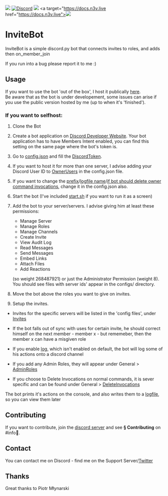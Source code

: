 <a target="https://n3v.live/invitebot" href="https://n3v.live/invitebot"><img src="https://n3v.live/icons/bot-invite-blue.svg"></a>
<a href="https://discord.gg/wsEU32a3ke"><img alt="Discord" src="https://img.shields.io/discord/788042409799712788?style=flat&logo=discord"></a>
<img src="https://n3v.live/icons/license-MIT-yellow.svg">
<a target="https://docs.n3v.live href="https://docs.n3v.live"><img src="https://n3v.live/icons/read-the-docs-00BDD6.svg"></a>

# InviteBot
InviteBot is a simple discord.py bot that connects invites to roles, and adds then on_member_join

If you run into a bug please report it to me :)

## Usage
If you want to use the bot 'out of the box', I host it publically [here](https://n3v.live/invitebot).</br>
Be aware that as the bot is under developement, some issues can arise if you use the public version hosted by me (up to when it's 'finished').

### If you want to selfhost:
  1. Clone the Bot
  2. Create a bot application on [Discord Developer Website](https://discord.com/developers). Your bot application has to have Members Intent enabled, you can find this setting on the same page where the bot's token is.
  3. Go to [config.json](https://github.com/Nevalicjus/invitebot/blob/main/main-config.json) and fill the [DiscordToken](https://github.com/Nevalicjus/invitebot/blob/main/main-config.json#L2).
  4. If you want to host it for more than one server, I advise adding your Discord User ID to [OwnerUsers](https://github.com/Nevalicjus/invitebot/blob/main/main-config.json#L5) in the config.json file.
  5. If you want to change the [prefix](https://github.com/Nevalicjus/invitebot/blob/main/main-config.json#L3)/[logfile name](https://github.com/Nevalicjus/invitebot/blob/main/main-config.json#L4)/[if bot should delete owner command invocations](https://github.com/Nevalicjus/invitebot/blob/main/main-config.json#L6), change it in the config.json also.
  6. Start the bot (I've included [start.sh](https://github.com/Nevalicjus/invitebot/blob/main/start.sh) if you want to run it as a screen)
  7. Add the bot to your server/servers. I advise giving him at least these permissions:
     - Manage Server
     - Manage Roles
     - Manage Channels
     - Create Invite
     - View Audit Log
     - Read Messages
     - Send Messages
     - Embed Links
     - Attach Files
     - Add Reactions

     (so weight 268487921)
     or just the Administrator Permission (weight 8).
     You should see files with server ids' appear in the configs/ directory.
  8. Move the bot above the roles you want to give on invites.
  9. Setup the invites.

- Invites for the specific servers will be listed in the 'config files', under [Invites](https://github.com/Nevalicjus/invitebot/blob/main/configs/example.json#L7)

- If the bot falls out of sync with uses for certain invite, he should correct himself on the next member - member x - but rememeber, then the member x can have a misgiven role

- If you enable [log](https://github.com/Nevalicjus/invitebot/blob/main/configs/example.json#L5), which isn't enabled on default, the bot will log some of his actions onto a discord channel

- If you add any Admin Roles, they will appear under General > [AdminRoles](https://github.com/Nevalicjus/invitebot/blob/main/configs/example.json#L4)

- If you choose to Delete Invocations on normal commands, it is sever specific and can be found under General > [DeleteInvocations](https://github.com/Nevalicjus/invitebot/blob/main/configs/example.json#L3)  

The bot prints it's actions on the console, and also writes them to a [logfile](https://github.com/Nevalicjus/invitebot/blob/main/main-config.json#L4), so you can view them later

## Contributing
If you want to contribute, join the [discord server](https://discord.gg/wsEU32a3ke) and see **§ Contributing** on #info📜.

## Contact
You can contact me on Discord - find me on the Support Server/[Twitter](https://twitter.com/maciejbromirski)

## Thanks
Great thanks to Piotr Młynarski

